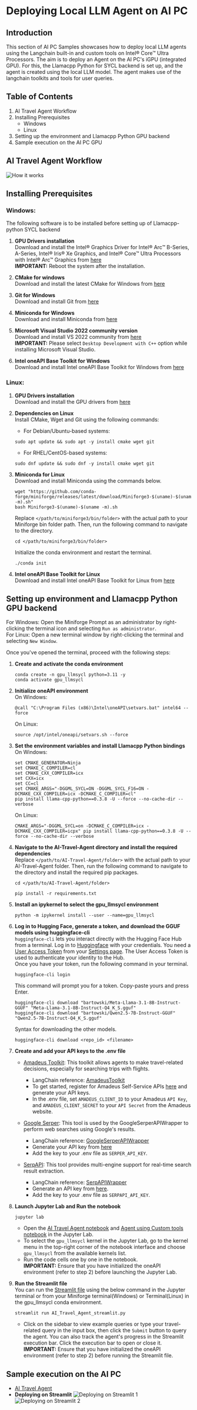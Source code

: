 # Deploying Local LLM Agent on AI PC

## Introduction
This section of AI PC Samples showcases how to deploy local LLM agents using the Langchain built-in and custom tools on Intel® Core™ Ultra Processors. The aim is to deploy an Agent on the AI PC's iGPU (integrated GPU). For this, the Llamacpp Python for SYCL backend is set up, and the agent is created using the local LLM model. The agent makes use of the langchain toolkits and tools for user queries.

## Table of Contents
1. AI Travel Agent Workflow
2. Installing Prerequisites
   - Windows
   - Linux
3. Setting up the environment and Llamacpp Python GPU backend
4. Sample execution on the AI PC GPU

## AI Travel Agent Workflow
![How it works](./assets/AI_Travel_Agent_Workflow.png)

## Installing Prerequisites
### Windows:
The following software is to be installed before setting up of Llamacpp-python SYCL backend
1. **GPU Drivers installation**\
   Download and install the Intel® Graphics Driver for Intel® Arc™ B-Series, A-Series, Intel® Iris® Xe Graphics, and Intel® Core™ Ultra Processors with Intel® Arc™ Graphics from [here](https://www.intel.com/content/www/us/en/download/785597/intel-arc-iris-xe-graphics-windows.html)\
   **IMPORTANT:** Reboot the system after the installation.

2. **CMake for windows**\
   Download and install the latest CMake for Windows from [here](https://cmake.org/download/)

3. **Git for Windows**\
   Download and install Git from [here](https://git-scm.com/downloads/win)

4. **Miniconda for Windows**\
   Download and install Miniconda from [here](https://github.com/conda-forge/miniforge/releases/latest/download/Miniforge3-Windows-x86_64.exe)

5. **Microsoft Visual Studio 2022 community version**\
   Download and install VS 2022 community from [here](https://visualstudio.microsoft.com/downloads/)\
   **IMPORTANT:** Please select `Desktop Development with C++` option while installing Microsoft Visual Studio.

6. **Intel oneAPI Base Toolkit for Windows**\
   Download and install Intel oneAPI Base Toolkit for Windows from [here](https://www.intel.com/content/www/us/en/developer/tools/oneapi/base-toolkit-download.html?operatingsystem=windows&windows-install-type=offline)

### Linux:
1. **GPU Drivers installation**\
   Download and install the GPU drivers from [here](https://dgpu-docs.intel.com/driver/client/overview.html)

2. **Dependencies on Linux**\
   Install CMake, Wget and Git using the following commands:
   - For Debian/Ubuntu-based systems:
   ```
   sudo apt update && sudo apt -y install cmake wget git
   ```
   - For RHEL/CentOS-based systems:
   ```
   sudo dnf update && sudo dnf -y install cmake wget git
   ```

3. **Miniconda for Linux**\
   Download and install Miniconda using the commands below. 
   ```
   wget "https://github.com/conda-forge/miniforge/releases/latest/download/Miniforge3-$(uname)-$(uname -m).sh"
   bash Miniforge3-$(uname)-$(uname -m).sh
   ```
   Replace `</path/to/miniforge3/bin/folder>` with the actual path to your Miniforge bin folder path. Then, run the following command to navigate to the directory. 
   ```
   cd </path/to/miniforge3/bin/folder>
   ```
   Initialize the conda environment and restart the terminal.
   ``` 
   ./conda init 
   ```

4. **Intel oneAPI Base Toolkit for Linux**\
   Download and install Intel oneAPI Base Toolkit for Linux from [here](https://www.intel.com/content/www/us/en/developer/tools/oneapi/base-toolkit-download.html?packages=oneapi-toolkit&oneapi-toolkit-os=linux&oneapi-lin=offline)


## Setting up environment and Llamacpp Python GPU backend

For Windows: Open the Miniforge Prompt as an administrator by right-clicking the terminal icon and selecting `Run as administrator`.\
For Linux: Open a new terminal window by right-clicking the terminal and selecting `New Window`.

Once you've opened the terminal, proceed with the following steps:

1. **Create and activate the conda environment**
   ```
   conda create -n gpu_llmsycl python=3.11 -y
   conda activate gpu_llmsycl
   ```
2. **Initialize oneAPI environment**\
   On Windows:
   ```
   @call "C:\Program Files (x86)\Intel\oneAPI\setvars.bat" intel64 --force
   ```
   On Linux:
   ```
   source /opt/intel/oneapi/setvars.sh --force
   ```
3. **Set the environment variables and install Llamacpp Python bindings**\
   On Windows:
   ```
   set CMAKE_GENERATOR=Ninja
   set CMAKE_C_COMPILER=cl
   set CMAKE_CXX_COMPILER=icx
   set CXX=icx
   set CC=cl
   set CMAKE_ARGS="-DGGML_SYCL=ON -DGGML_SYCL_F16=ON -DCMAKE_CXX_COMPILER=icx -DCMAKE_C_COMPILER=cl"
   pip install llama-cpp-python==0.3.8 -U --force --no-cache-dir --verbose
   ```
   On Linux:
   ```
   CMAKE_ARGS="-DGGML_SYCL=on -DCMAKE_C_COMPILER=icx -DCMAKE_CXX_COMPILER=icpx" pip install llama-cpp-python==0.3.8 -U --force --no-cache-dir --verbose
   ```
4. **Navigate to the AI-Travel-Agent directory and install the required dependencies**\
   Replace `</path/to/AI-Travel-Agent/folder>` with the actual path to your AI-Travel-Agent folder. Then, run the following command to navigate to the directory and install the required pip packages.
   ```
   cd </path/to/AI-Travel-Agent/folder>
   ```
   ```
   pip install -r requirements.txt
   ```
5. **Install an ipykernel to select the gpu_llmsycl environment**
   ```
   python -m ipykernel install --user --name=gpu_llmsycl
   ```
6. **Log in to Hugging Face, generate a token, and download the GGUF models using huggingface-cli**\
   `huggingface-cli` lets you interact directly with the Hugging Face Hub from a terminal. Log in to [Huggingface](https://huggingface.co/) with your credentials. You need a [User Access Token](https://huggingface.co/docs/hub/security-tokens) from your [Settings page](https://huggingface.co/settings/tokens). The User Access Token is used to authenticate your identity to the Hub.\
   Once you have your token, run the following command in your terminal.
   ```
   huggingface-cli login
   ```
   This command will prompt you for a token. Copy-paste yours and press Enter.
   ```
   huggingface-cli download "bartowski/Meta-Llama-3.1-8B-Instruct-GGUF" "Meta-Llama-3.1-8B-Instruct-Q4_K_S.gguf"
   huggingface-cli download "bartowski/Qwen2.5-7B-Instruct-GGUF" "Qwen2.5-7B-Instruct-Q4_K_S.gguf"
   ```
   Syntax for downloading the other models.
   ```
   huggingface-cli download <repo_id> <filename>
   ```

7. **Create and add your API keys to the .env file**
    - [Amadeus Toolkit](https://python.langchain.com/docs/integrations/tools/amadeus/): This toolkit allows agents to make travel-related decisions, especially for searching trips with flights.
        - LangChain reference: [AmadeusToolkit](https://python.langchain.com/api_reference/community/agent_toolkits/langchain_community.agent_toolkits.amadeus.toolkit.AmadeusToolkit.html)
        - To get started, register for Amadeus Self-Service APIs [here](https://developers.amadeus.com/get-started/get-started-with-self-service-apis-335) and generate your API keys.
        - In the .env file, set `AMADEUS_CLIENT_ID` to your Amadeus `API Key`, and `AMADEUS_CLIENT_SECRET` to your `API Secret` from the Amadeus website.

    - [Google Serper](https://python.langchain.com/docs/integrations/tools/google_serper/): This tool is used by the GoogleSerperAPIWrapper to perform web searches using Google's results.
        - LangChain reference: [GoogleSerperAPIWrapper](https://python.langchain.com/api_reference/community/utilities/langchain_community.utilities.google_serper.GoogleSerperAPIWrapper.html)
        - Generate your API key from [here](https://serper.dev)
        - Add the key to your .env file as `SERPER_API_KEY`.
    
    - [SerpAPI](https://python.langchain.com/docs/integrations/providers/serpapi/): This tool provides multi-engine support for real-time search result extraction.
        - LangChain reference: [SerpAPIWrapper](https://python.langchain.com/api_reference/community/utilities/langchain_community.utilities.serpapi.SerpAPIWrapper.html)
        - Generate an API key from [here](https://serpapi.com/).
        - Add the key to your .env file as `SERPAPI_API_KEY`.

8. **Launch Jupyter Lab and Run the notebook**
   ```
   jupyter lab
   ```
   - Open the [AI Travel Agent notebook](./AI_Travel_Agent.ipynb) and [Agent using Custom tools notebook](./LLM_Agent_with_custom_tools.ipynb) in the Jupyter Lab.
   - To select the `gpu_llmsycl` kernel in the Jupyter Lab, go to the kernel menu in the top-right corner of the notebook interface and choose `gpu_llmsycl` from the available kernels list.
   - Run the code cells one by one in the notebook.\
   **IMPORTANT:** Ensure that you have initialized the oneAPI environment (refer to step 2) before launching the Jupyter Lab.

9. **Run the Streamlit file**\
   You can run the [Streamlit file](./AI_Travel_Agent_streamlit.py) using the below command in the Jupyter terminal or from your Miniforge terminal(Windows) or Terminal(Linux) in the gpu_llmsycl conda environment.
   ```
   streamlit run AI_Travel_Agent_streamlit.py
   ```
   - Click on the sidebar to view example queries or type your travel-related query in the input box, then click the `Submit` button to query the agent. You can also track the agent's progress in the Streamlit execution bar. Click the execution bar to open or close it.
   **IMPORTANT:** Ensure that you have initialized the oneAPI environment (refer to step 2) before running the Streamlit file.
   
## Sample execution on the AI PC
- [AI Travel Agent](./AI_Travel_Agent.ipynb)
- **Deploying on Streamlit**
  ![Deploying on Streamlit 1](./assets/streamlit_app_output_1.png)
  ![Deploying on Streamlit 2](./assets/streamlit_app_output_2.png)
